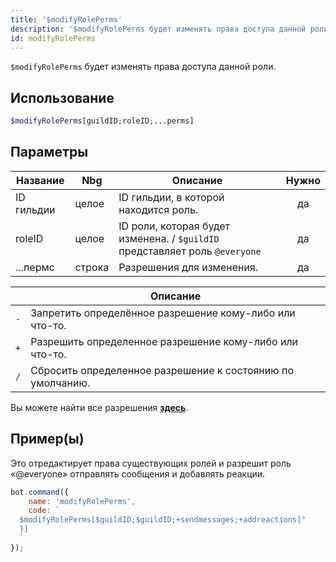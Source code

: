 ```yaml
---
title: '$modifyRolePerms'
description: '$modifyRolePerms будет изменять права доступа данной роли.'
id: modifyRolePerms
---
```


`$modifyRolePerms` будет изменять права доступа данной роли.

## Использование

```php
$modifyRolePerms[guildID;roleID;...perms]
```

## Параметры

| Название   | Nbg    | Описание                                                                    | Нужно |
| ---------- | ------ | --------------------------------------------------------------------------- |:-----:|
| ID гильдии | целое  | ID гильдии, в которой находится роль.                                       |  да   |
| roleID     | целое  | ID роли, которая будет изменена. / `$guildID` представляет роль `@everyone` |  да   |
| ...пермс   | строка | Разрешения для изменения.                                                   |  да   |

|     | Описание                                                   |
| --- | ---------------------------------------------------------- |
| `-` | Запретить определённое разрешение кому-либо или что-то.    |
| `+` | Разрешить определенное разрешение кому-либо или что-то.    |
| `/` | Сбросить определенное разрешение к состоянию по умолчанию. |

Вы можете найти все разрешения __[здесь](../../guides/Client/2permissionsintents.md)__.

## Пример(ы)

Это отредактирует права существующих ролей и разрешит роль «@everyone» отправлять сообщения и добавлять реакции.

```javascript
bot.command({
    name: 'modifyRolePerms',
    code: `
  $modifyRolePerms[$guildID;$guildID;+sendmessages;+addreactions]"
  }]
  `
});
```
